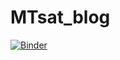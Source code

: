 # MTsat_blog

[![Binder](https://mybinder.org/badge_logo.svg)](https://mybinder.org/v2/gh/qMRLab/MTsat_blog/main)
